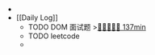 -
- [[Daily Log]]
	- TODO DOM 面试题 >[🍅🍅🍅🍅🍅 137min](#agenda-pomo://?t=f-1694224583993-1500%2Cf-1694270105977-1500%2Cf-1694272891068-1500%2Cf-1694275795414-1500%2Cf-1694327322542-1500%2Cp-1694328832188-710)
	- TODO leetcode
	-
